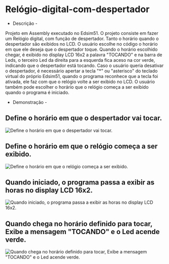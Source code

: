 # Relógio-digital-com-despertador
- Descrição -

Projeto em Assembly executado no Edsim51. O projeto consiste em fazer um Relógio digital, com função de despertador. Tanto o horário quando o despertador são exibidos no LCD. O usuário escolhe no código o horário em que ele deseja que o despertador toque. Quando o horário escolhido chegar, é exibido no display LCD 16x2 a palavra "TOCANDO" e na barra de Leds, o terceiro Led da direita para a esquerda fica aceso na cor verde, indicando que o despertador está tocando. Caso o usuário queria desativar o despertador, é necessário apertar a tecla "*" ou "asterisco" do teclado virtual do próprio Edsim51, quando o programa reconhece que a tecla foi ativada, ele faz com que o relógio volte a ser exibido no LCD. O usuário também pode escolher o horário que o relógio começa a ser exibido quando o programa é iniciado.


- Demonstração -

## Define o horário em que o despertador vai tocar.
![Define o horário em que o despertador vai tocar.](https://github.com/user-attachments/assets/192a7f03-b651-42a7-8c72-8eca3f964482)

## Define o horário em que o relógio começa a ser exibido.
![Define o horário em que o relógio começa a ser exibido.](https://github.com/user-attachments/assets/7c4b378d-d07b-4968-b778-7fad0cc38197)

## Quando iniciado, o programa passa a exibir as horas no display LCD 16x2.
![Quando iniciado, o programa passa a exibir as horas no display LCD 16x2.](https://github.com/user-attachments/assets/f0429f80-6750-44ae-8c25-5d959ab87b1e)

## Quando chega no horário definido para tocar, Exibe a mensagem "TOCANDO" e o Led acende verde.
![Quando chega no horário definido para tocar, Exibe a mensagem "TOCANDO" e o Led acende verde.](https://github.com/user-attachments/assets/2620c10c-665c-4d47-a2c4-202cf91a1402)



